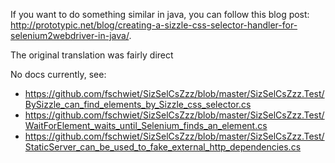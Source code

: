 
If you want to do something similar in java, you can follow this blog post:
http://prototypic.net/blog/creating-a-sizzle-css-selector-handler-for-selenium2webdriver-in-java/.

The original translation was fairly direct

No docs currently, see:

* https://github.com/fschwiet/SizSelCsZzz/blob/master/SizSelCsZzz.Test/BySizzle_can_find_elements_by_Sizzle_css_selector.cs
* https://github.com/fschwiet/SizSelCsZzz/blob/master/SizSelCsZzz.Test/WaitForElement_waits_until_Selenium_finds_an_element.cs
* https://github.com/fschwiet/SizSelCsZzz/blob/master/SizSelCsZzz.Test/StaticServer_can_be_used_to_fake_external_http_dependencies.cs